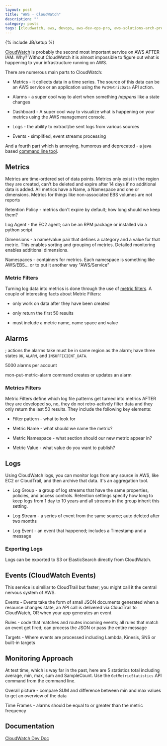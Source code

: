 ```yaml
---
layout: post
title: "AWS - CloudWatch"
description: ""
category: posts
tags: [cloudwatch, aws, devops, aws-dev-ops-pro, aws-solutions-arch-pro]
---
```

{% include JB/setup %}

[CloudWatch](http://docs.aws.amazon.com/AmazonCloudWatch/latest/monitoring/WhatIsCloudWatch.html) is probably the second most important service on AWS AFTER IAM. Why? Without CloudWatch it is almost impossible to figure out what is happening to your infrastructure running on AWS. 

There are numerous main parts to CloudWatch:

* Metrics - it collects data in a time series. The source of this data can be an AWS service or an application using the `PutMetricData` API action. 

* Alarms - a super cool way to alert when something *happens* like a state changes

* Dashboard - A super cool way to visualize what is happening on your metrics using the AWS management console.

* Logs - the ability to extract/be sent logs from various sources

* Events - simplified, event streams processing

And a fourth part which is annoying, humorous and deprecated - a java based [command line tool](http://docs.aws.amazon.com/AmazonCloudWatch/latest/cli/SetupCLI.html).

## Metrics

Metrics are time-ordered set of data points. Metrics only exist in the region they are created, can't be deleted and expire after 14 days if no additional data is added. All metrics have a Name, a Namespace and one or dimensions. Metrics for things like non-associated EBS volumes are not reports 

Retention Policy - metrics don't expire by default; how long should we keep them?

Log Agent - the EC2 agent; can be an RPM package or installed via a python script

Dimensions - a name/value pair that defines a category and a value for that metric. This enables sorting and grouping of metrics. Detailed monitoring enables additional dimensions.

Namespaces - containers for metrics. Each namespace is something like AWS/EBS... or to put it another way "AWS/Service"

### Metric Filters

Turning log data into metrics is done through the use of [metric filters](http://docs.aws.amazon.com/AmazonCloudWatch/latest/logs/MonitoringLogData.html). A couple of interesting facts about Metric Filters:

- only work on data after they have been created

- only return the first 50 results

- must include a metric name, name space and value

## Alarms

; actions the alarms take must be in same region as the alarm; have three states `OK`, `ALARM`, and `INSUFFICIENT_DATA`.

5000 alarms per account

mon-put-metric-alarm command creates or updates an alarm

### Metrics Filters

Metric Filters define which log file patterns get turned into metrics AFTER they are developed so, no, they do not retro-actively filter data and they only return the last 50 results. They include the following key elements:

- Filter pattern - what to look for

- Metric Name - what should we name the metric?

- Metric Namespace - what section should our new metric appear in?

- Metric Value - what value do you want to publish?


## Logs

Using CloudWatch logs, you can monitor logs from any source in AWS, like EC2 or CloudTrail, and then archive that data. It's an aggregation tool. 

- Log Group - a group of log streams that have the same properties, policies, and access controls. Retention settings specify how long to keep logs from 1 day to 10 years and all streams in the group inherit this setting. 

- Log Stream - a series of event from the same source; auto deleted after two months

- Log Event - an event that happened; includes a Timestamp and a message

### Exporting Logs

Logs can be exported to S3 or ElasticSearch directly from CloudWatch.

## Events (CloudWatch Events)

This service is similiar to CloudTrail but faster; you might call it the central nervous system of AWS.

Events - Events take the form of small JSON documents generated when a resource changes state, an API call is delivered via CloudTrail to CloudWatch, OR when your app generates an event

Rules - code that matches and routes incoming events; all rules that match an event get fired; can process the JSON or pass the entire message

Targets - Where events are processed including Lambda, Kinesis, SNS or built-in targets

## Monitoring Approach

At test time, which is way far in the past, here are 5 statistics total including average, min, max, sum and SampleCount. Use the `GetMetricStatistics` API command from the command line. 

Overall picture - compare SUM and difference between min and max values to get an overview of the data

Time Frames - alarms should be equal to or greater than the metric frequency


## Documentation
[CloudWatch Dev Doc](https://aws.amazon.com/cloudwatch/developer-resources/)

